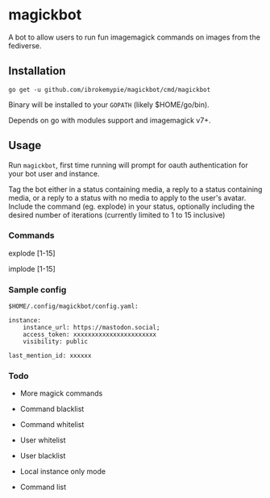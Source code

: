 # magickbot

A bot to allow users to run fun imagemagick commands on images from the fediverse.

## Installation

`go get -u github.com/ibrokemypie/magickbot/cmd/magickbot`

Binary will be installed to your `GOPATH` (likely $HOME/go/bin).

Depends on go with modules support and imagemagick v7+.

## Usage

Run `magickbot`, first time running will prompt for oauth authentication for your bot user and instance.

Tag the bot either in a status containing media, a reply to a status containing media, or a reply to a status with no media to apply to the user's avatar. Include the command (eg. explode) in your status, optionally including the desired number of iterations (currently limited to 1 to 15 inclusive)

### Commands

explode [1-15]

implode [1-15]

### Sample config

`$HOME/.config/magickbot/config.yaml:`

```
instance:
    instance_url: https://mastodon.social;
    access_token: xxxxxxxxxxxxxxxxxxxxxxx
    visibility: public

last_mention_id: xxxxxx
```

### Todo

- More magick commands

- Command blacklist

- Command whitelist

- User whitelist

- User blacklist

- Local instance only mode

- Command list
